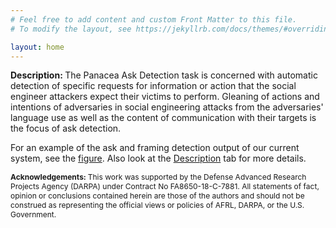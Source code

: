 ```yaml
---
# Feel free to add content and custom Front Matter to this file.
# To modify the layout, see https://jekyllrb.com/docs/themes/#overriding-theme-defaults

layout: home
---
```

<b>Description: </b>The Panacea Ask Detection task is concerned with automatic detection of specific requests for information or action that the social engineer attackers expect their victims to perform. Gleaning of actions and intentions of adversaries in social engineering attacks from the adversaries' language use as well as the content of communication with their targets is the focus of ask detection.

For an example of the ask and framing detection output of our current system, see the <a href="https://social-threats.github.io/panacea-ask-detection/images/ask_framing_detection_example.jpeg">figure</a>. Also look at the <a href="https://social-threats.github.io/panacea-ask-detection/example/">Description</a> tab for more details.

<p style="font-size:12px"><b>Acknowledgements: </b>This work was supported by the Defense Advanced Research Projects Agency (DARPA) under Contract No FA8650-18-C-7881. All statements of fact, opinion or conclusions contained herein are those of the authors and should not be construed as representing the official views or policies of AFRL, DARPA, or the U.S. Government.</p>
